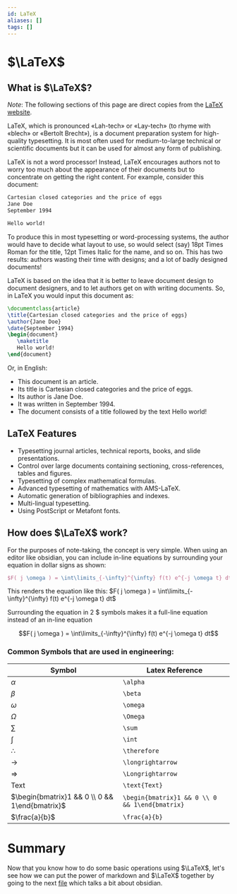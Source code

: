 ```yaml
---
id: LaTeX
aliases: []
tags: []
---
```


# $\LaTeX$

## What is $\LaTeX$?

_Note_: The following sections of this page are direct copies from the
[LaTeX website](https://www.latex-project.org/about/).

LaTeX, which is pronounced «Lah-tech» or «Lay-tech» (to rhyme with «blech» or
«Bertolt Brecht»), is a document preparation system for high-quality
typesetting. It is most often used for medium-to-large technical or scientific
documents but it can be used for almost any form of publishing.

LaTeX is not a word processor! Instead, LaTeX encourages authors not to worry
too much about the appearance of their documents but to concentrate on getting
the right content. For example, consider this document:

```txt
Cartesian closed categories and the price of eggs
Jane Doe
September 1994

Hello world!
```

To produce this in most typesetting or word-processing systems, the author would
have to decide what layout to use, so would select (say) 18pt Times Roman for
the title, 12pt Times Italic for the name, and so on. This has two results:
authors wasting their time with designs; and a lot of badly designed documents!

LaTeX is based on the idea that it is better to leave document design to
document designers, and to let authors get on with writing documents. So, in
LaTeX you would input this document as:

```tex
\documentclass{article}
\title{Cartesian closed categories and the price of eggs}
\author{Jane Doe}
\date{September 1994}
\begin{document}
   \maketitle
   Hello world!
\end{document}
```

Or, in English:

- This document is an article.
- Its title is Cartesian closed categories and the price of eggs.
- Its author is Jane Doe.
- It was written in September 1994.
- The document consists of a title followed by the text Hello world!

## LaTeX Features

- Typesetting journal articles, technical reports, books, and slide
  presentations.
- Control over large documents containing sectioning, cross-references, tables
  and figures.
- Typesetting of complex mathematical formulas.
- Advanced typesetting of mathematics with AMS-LaTeX.
- Automatic generation of bibliographies and indexes.
- Multi-lingual typesetting.
- Using PostScript or Metafont fonts.

## How does $\LaTeX$ work?

For the purposes of note-taking, the concept is very simple. When using an
editor like obsidian, you can include in-line equations by surrounding your
equation in dollar signs as shown:

```tex
$F( j \omega ) = \int\limits_{-\infty}^{\infty} f(t) e^{-j \omega t} dt$
```

This renders the equation like this: $F( j \omega ) =
\int\limits_{-\infty}^{\infty} f(t) e^{-j \omega t} dt$

Surrounding the equation in 2 \$ symbols makes it a full-line equation instead
of an in-line equation

$$F( j \omega ) = \int\limits_{-\infty}^{\infty} f(t) e^{-j \omega t} dt$$

### Common Symbols that are used in engineering:

| Symbol                                         | Latex Reference                                |
| ---------------------------------------------- | ---------------------------------------------- |
| $\alpha$                                       | `\alpha`                                       |
| $\beta$                                        | `\beta`                                        |
| $\omega$                                       | `\omega`                                       |
| $\Omega$                                       | `\Omega`                                       |
| $\sum\limits$                                  | `\sum`                                         |
| $\int$                                         | `\int`                                         |
| $\therefore$                                   | `\therefore`                                   |
| $\longrightarrow$                              | `\longrightarrow`                              |
| $\Longrightarrow$                              | `\Longrightarrow`                              |
| $\text{Text}$                                  | `\text{Text}`                                  |
| $\begin{bmatrix}1 && 0 \\ 0 && 1\end{bmatrix}$ | `\begin{bmatrix}1 && 0 \\ 0 && 1\end{bmatrix}` |
| $\frac{a}{b}$                                  | `\frac{a}{b}`                                  |

# Summary

Now that you know how to do some basic operations using $\LaTeX$, let's see how
we can put the power of markdown and $\LaTeX$ together by going to the next
[file](./obsidian.md) which talks a bit about obsidian.
